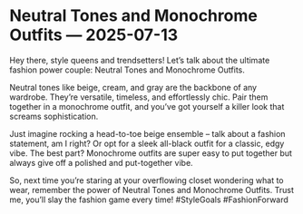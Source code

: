 # Neutral Tones and Monochrome Outfits — 2025-07-13

Hey there, style queens and trendsetters! Let’s talk about the ultimate fashion power couple: Neutral Tones and Monochrome Outfits. 

Neutral tones like beige, cream, and gray are the backbone of any wardrobe. They’re versatile, timeless, and effortlessly chic. Pair them together in a monochrome outfit, and you’ve got yourself a killer look that screams sophistication.

Just imagine rocking a head-to-toe beige ensemble – talk about a fashion statement, am I right? Or opt for a sleek all-black outfit for a classic, edgy vibe. The best part? Monochrome outfits are super easy to put together but always give off a polished and put-together vibe.

So, next time you’re staring at your overflowing closet wondering what to wear, remember the power of Neutral Tones and Monochrome Outfits. Trust me, you’ll slay the fashion game every time! #StyleGoals #FashionForward